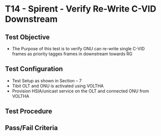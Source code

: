 # T14 - Spirent - Verify Re-Write C-VID Downstream

## Test Objective

* The Purpose of this test is to verify ONU can re-write single C-VID frames as priority tagges frames in downstream towards RG

## Test Configuration

* Test Setup as shown in Section – 7
* Tibit OLT and ONU is activated using VOLTHA
* Provision HSIA/unicast service on the OLT and connected ONU from VOLTHA

## Test Procedure

## Pass/Fail Criteria
